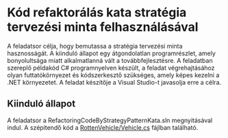 # Kód refaktorálás kata stratégia tervezési minta felhasználásával

A feladatsor célja, hogy bemutassa a stratégia tervezési minta hasznosságát. A kiinduló állapot egy átgondolatlan programrészlet, amely bonyolultsága miatt alkalmatlanná vált a továbbfejlesztésre. A feladatban szereplő példakód C# programnyelven készült, a feladat végrehajtásához olyan futtatókörnyezet és kódszerkesztő szükséges, amely képes kezelni a .NET környezetet. A feladat készítője a Visual Studio-t javasolja erre a célra.

## Kiinduló állapot

A feladatsor a RefactoringCodeByStrategyPatternKata.sln megnyitásával indul. A szépítendő kód a [RottenVehicle/Vehicle.cs](RottenVehicle/Vehicle.cs) fájlban található. 